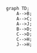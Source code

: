 <!-- ## Questions
<img src='Questions.png' width='400px' title='Questions - سوالات'>
space Learn :+1: sample example java code :shipit:

> [!TIP]
> for more information codes writed java, `Massage To Instagram` [Go To Page](https://instagram.com/ama.player0000) -->

```mermaid
graph TD;
    A-->B;
    A-->C;
    A-->J;
    B-->D;
    C-->D;
    C-->H;
    J-->H;
```
